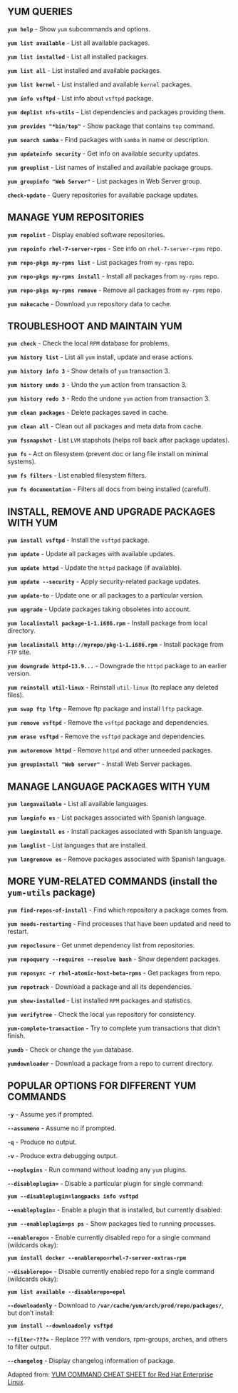 ## YUM QUERIES
**```yum help```**  - Show `yum` subcommands and options.

**```yum list available```**  - List all available packages.

**```yum list installed```**  - List all installed packages.

**```yum list all```**  - List installed and available packages.

**```yum list kernel```**  - List installed and available `kernel` packages.

**```yum info vsftpd```**  - List info about `vsftpd` package.

**```yum deplist nfs-utils```**  - List dependencies and packages providing them.

**```yum provides "*bin/top"```**  - Show package that contains `top` command.

**```yum search samba```**  - Find packages with `samba` in name or description.

**```yum updateinfo security```**  - Get info on available security updates.

**```yum grouplist```**  - List names of installed and available package groups.

**```yum groupinfo "Web Server"```**  - List packages in Web Server group.

**```check-update```**  - Query repositories for available package updates.

## MANAGE YUM REPOSITORIES
**```yum repolist```**  - Display enabled software repositories.

**```yum repoinfo rhel-7-server-rpms```**  - See info on `rhel-7-server-rpms` repo.

**```yum repo-pkgs my-rpms list```**  - List packages from `my-rpms` repo.

**```yum repo-pkgs my-rpms install```**  - Install all packages from `my-rpms` repo.

**```yum repo-pkgs my-rpms remove```**  - Remove all packages from `my-rpms` repo.

**```yum makecache```**  - Download `yum` repository data to cache.

## TROUBLESHOOT AND MAINTAIN YUM
**```yum check```**  - Check the local `RPM` database for problems.

**```yum history list```**  - List all `yum` install, update and erase actions.

**```yum history info 3```**  - Show details of `yum` transaction 3.

**```yum history undo 3```**  - Undo the `yum` action from transaction 3.

**```yum history redo 3```**  - Redo the undone `yum` action from transaction 3.

**```yum clean packages```**  - Delete packages saved in cache.

**```yum clean all```**  - Clean out all packages and meta data from cache.

**```yum fssnapshot```**  - List `LVM` stapshots (helps roll back after package updates).

**```yum fs```**  - Act on filesystem (prevent doc or lang file install on minimal systems).

**```yum fs filters```**  - List enabled filesystem filters.

**```yum fs documentation```**  - Filters all docs from being installed (careful!).

## INSTALL, REMOVE AND UPGRADE PACKAGES WITH YUM
**```yum install vsftpd```**  - Install the `vsftpd` package.

**```yum update```**  - Update all packages with available updates.

**```yum update httpd```**  - Update the `httpd` package (if available).

**```yum update --security```**  - Apply security-related package updates.

**```yum update-to```**  - Update one or all packages to a particular version.

**```yum upgrade```**  - Update packages taking obsoletes into account.

**```yum localinstall package-1-1.i686.rpm```**  - Install package from local directory.

**```yum localinstall http://myrepo/pkg-1-1.i686.rpm```**  - Install package from `FTP` site.

**```yum downgrade httpd-13.9...```**  - Downgrade the `httpd` package to an earlier version.

**```yum reinstall util-linux```**  - Reinstall `util-linux` (to replace any deleted files).

**```yum swap ftp lftp```**  - Remove ftp package and install `lftp` package.

**```yum remove vsftpd```**  - Remove the `vsftpd` package and dependencies.

**```yum erase vsftpd```**  - Remove the `vsftpd` package and dependencies.

**```yum autoremove httpd```**  - Remove `httpd` and other unneeded packages.

**```yum groupinstall "Web server"```**  - Install Web Server packages.

## MANAGE LANGUAGE PACKAGES WITH YUM
**```yum langavailable```**  - List all available languages.

**```yum langinfo es```**  - List packages associated with Spanish language.

**```yum langinstall es```**  - Install packages associated with Spanish language.

**```yum langlist```**  - List languages that are installed.

**```yum langremove es```**  - Remove packages associated with Spanish language.

## MORE YUM-RELATED COMMANDS (install the **`yum-utils`** package)
**```yum find-repos-of-install```**  - Find which repository a package comes from.

**```yum needs-restarting```**  - Find processes that have been updated and need to restart.

**```yum repoclosure```**  - Get unmet dependency list from repositories.

**```yum repoquery --requires --resolve bash```**  - Show dependent packages.

**```yum reposync -r rhel-atomic-host-beta-rpms```**  - Get packages from repo.

**```yum repotrack```**  - Download a package and all its dependencies.

**```yum show-installed```**  - List installed `RPM` packages and statistics.

**```yum verifytree```**  - Check the local `yum` repository for consistency.

**```yum-complete-transaction```**  - Try to complete yum transactions that didn’t finish.

**```yumdb```**  - Check or change the `yum` database.

**```yumdownloader```**  - Download a package from a repo to current directory.

## POPULAR OPTIONS FOR DIFFERENT YUM COMMANDS
**```-y```**  - Assume yes if prompted.

**```--assumeno```**  - Assume no if prompted.

**```-q```**  - Produce no output.

**```-v```**  - Produce extra debugging output.

**```--noplugins```**  - Run command without loading any `yum` plugins.

**```--disableplugin=```**  - Disable a particular plugin for single command:

 **`yum --disableplugin=langpacks info vsftpd`**

**```--enableplugin=```**  - Enable a plugin that is installed, but currently disabled:

**`yum --enableplugin=ps ps`** - Show packages tied to running processes.

**```--enablerepo=```**  - Enable currently disabled repo for a single command (wildcards okay):

**`yum install docker --enablerepo=rhel-7-server-extras-rpm`**

**```--disablerepo=```**  - Disable currently enabled repo for a single command (wildcards okay):

**`yum list available --disablerepo=epel`**

**```--downloadonly```**  - Download to **`/var/cache/yum/arch/prod/repo/packages/`**, but don’t install:

**`yum install --downloadonly vsftpd`**

**```--filter-???=```**  - Replace ??? with vendors, rpm-groups, arches, and others to filter output.

**```--changelog```**  - Display changelog information of package.

Adapted from: [YUM COMMAND CHEAT SHEET for Red Hat Enterprise Linux](https://access.redhat.com/sites/default/files/attachments/rh_yum_cheatsheet_1214_jcs_print-1.pdf).
